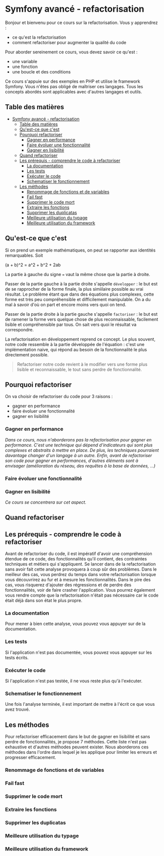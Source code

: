 # Symfony avancé - refactorisation

Bonjour et bienvenu pour ce cours sur la refactorisation. Vous y apprendrez :
 * ce qu'est la refactorisation
 * comment refactoriser pour augmenter la qualité du code

Pour aborder sereinement ce cours, vous devez savoir ce qu'est :
 * une variable
 * une fonction
 * une boucle et des conditions

Ce cours s'appuie sur des exemples en PHP et utilise le framework Symfony. Vous n'êtes pas obligé de maîtriser ces langages. Tous les concepts abordés sont applicables avec d'autres langages et outils.

## Table des matières

- [Symfony avancé - refactorisation](#symfony-avancé---refactorisation)
  - [Table des matières](#table-des-matières)
  - [Qu'est-ce que c'est](#quest-ce-que-cest)
  - [Pourquoi refactoriser](#pourquoi-refactoriser)
    - [Gagner en performance](#gagner-en-performance)
    - [Faire évoluer une fonctionnalité](#faire-évoluer-une-fonctionnalité)
    - [Gagner en lisibilité](#gagner-en-lisibilité)
  - [Quand refactoriser](#quand-refactoriser)
  - [Les prérequis - comprendre le code à refactoriser](#les-prérequis---comprendre-le-code-à-refactoriser)
    - [La documentation](#la-documentation)
    - [Les tests](#les-tests)
    - [Exécuter le code](#exécuter-le-code)
    - [Schematiser le fonctionnement](#schematiser-le-fonctionnement)
  - [Les méthodes](#les-méthodes)
    - [Renommage de fonctions et de variables](#renommage-de-fonctions-et-de-variables)
    - [Fail fast](#fail-fast)
    - [Supprimer le code mort](#supprimer-le-code-mort)
    - [Extraire les fonctions](#extraire-les-fonctions)
    - [Supprimer les duplicatas](#supprimer-les-duplicatas)
    - [Meilleure utilisation du typage](#meilleure-utilisation-du-typage)
    - [Meilleure utilisation du framework](#meilleure-utilisation-du-framework)


## Qu'est-ce que c'est

Si on prend un exemple mathématiques, on peut se rapporter aux identités remarquables. Soit 

(a + b)^2 = a^2 + b^2 + 2ab

La partie à gauche du signe `=` vaut la même chose que la partie à droite. 

Passer de la partie gauche à la partie droite s'appelle `développer` : le but est de se rapprocher de la forme finale, la plus simiilaire possible au vrai résultat. Le problème étant que dans des équations plus complexes, cette forme est très peu compréhensible et difficilement manipulable. On a du mal à savoir d'où on part et encore moins vers quoi on tend.

Passer de la partie droite à la partie gauche s'appelle `factoriser` : le but est de ramener la forme vers quelque chose de plus reconnaissable, facilement lisible et compréhensible par tous. On sait vers quoi le résultat va correspondre.

La refactorisation en développement reprend ce concept. Le plus souvent, notre code ressemble à la partie développée de l'équation : c'est une implémentation naive, qui répond au besoin de la fonctionnalité le plus directement possible. 

> Refactoriser notre code revient à le modifier vers une forme plus lisible et reconnaissable, le tout sans perdre de fonctionnalité.


## Pourquoi refactoriser

On va choisir de refactoriser du code pour 3 raisons : 
 * gagner en performance
 * faire évoluer une fonctionnalité
 * gagner en lisibilité

### Gagner en performance

*Dans ce cours, nous n'aborderons pas la refactorisation pour gagner en performance. C'est une technique qui dépend d'indicateurs qui sont plus complexes et abstraits à mettre en place. De plus, les techniques pourraient davantage changer d'un langage à un autre. Enfin, avant de refactoriser son code pour gagner en performances, d'autres éléments sont à envisager (amélioration du réseau, des requêtes à la base de données, ...)*

### Faire évoluer une fonctionnalité

### Gagner en lisibilité

*Ce cours se concentrera sur cet aspect.*

## Quand refactoriser


## Les prérequis - comprendre le code à refactoriser

Avant de refactoriser du code, il est impératif d'avoir une compréhension étendue de ce code, des fonctionnalités qu'il contient, des contraintes techniques et métiers qui s'appliquent. Se lancer dans de la refactorisation sans avoir fait cette analyse provoquera à coup sûr des problèmes. Dans le meilleur des cas, vous perdrez du temps dans votre refactorisation lorsque vous découvrirez au fur et à mesure les fonctionnalités. Dans le pire des cas, vous risquerez d'ajouter des régressions et de perdre des fonctionnalités, voir de faire crasher l'application. Vous pourrez également vous rendre compte que la refactorisation n'était pas nécessaire car le code était déjà dans son état le plus propre.

### La documentation

Pour mener à bien cette analyse, vous pouvez vous appuyer sur de la documentation.

### Les tests

Si l'application n'est pas documentée, vous pouvez vous appuyer sur les tests écrits.

### Exécuter le code

Si l'application n'est pas testée, il ne vous reste plus qu'à l'exécuter.

### Schematiser le fonctionnement

Une fois l'analyse terminée, il est important de mettre à l'écrit ce que vous avez trouvé.

## Les méthodes

Pour refactoriser efficacement dans le but de gagner en lisibilité et sans perdre de fonctionnalités, je propose 7 méthodes. Cette liste n'est pas exhaustive et d'autres méthodes peuvent exister. Nous aborderons ces méthodes dans l'ordre dans lequel je les applique pour limiter les erreurs et progresser efficacement.

### Renommage de fonctions et de variables

### Fail fast

### Supprimer le code mort

### Extraire les fonctions

### Supprimer les duplicatas

### Meilleure utilisation du typage

### Meilleure utilisation du framework

